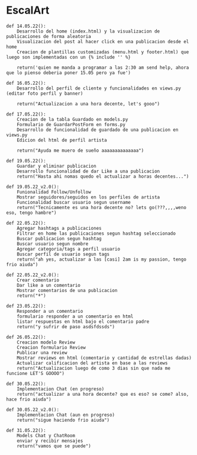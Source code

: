 # EscalArt

    def 14.05.22():
        Desarrollo del home (index.html) y la visualizacion de publicaciones de forma aleatoria
        Visualizacion del post al hacer click en una publicacion desde el home
        Creacion de plantillas customizadas (menu.html y footer.html) que luego son implementadas con un {% include '' %}
  
        return('quien me manda a programar a las 2:30 am send help, ahora que lo pienso deberia poner 15.05 pero ya fue')
        
    def 16.05.22():
        Desarrollo del perfil de cliente y funcionalidades en views.py (editar foto perfil y banner)
  
        return("Actualizacion a una hora decente, let's gooo")
        
    def 17.05.22():
        Creacion de la tabla Guardado en models.py
        Formulario de GuardarPostForm en forms.py
        Desarrollo de funcionalidad de guardado de una publicacion en views.py
        Edicion del html de perfil artista
        
        return("Ayuda me muero de sueño aaaaaaaaaaaaaa")
        
    def 19.05.22():
        Guardar y eliminar publicacion 
        Desarrollo funcionalidad de dar Like a una publicacion        
        return("Hasta ahi nomas quedo el actualizar a horas decentes...")
        
    def 19.05.22_v2.0():
        Funionalidad Follow/Unfollow
        Mostrar seguidores/seguidos en los perfiles de artista
        Funcionalidad buscar usuario segun username        
        return("Tecnicamente es una hora decente no? lets go(???,,,,weno eso, tengo hambre")
  
    def 22.05.22():
        Agregar hashtags a publicaciones
        Filtrar en home las publicaciones segun hashtag seleccionado
        Buscar publicacion segun hashtag
        Buscar usuario segun nombre
        Agregar categoria/tags a perfil usuario
        Buscar perfil de usuario segun tags
        return("ah yes, actualizar a las [casi] 2am is my passion, tengo frio aiuda")
    
    def 22.05.22_v2.0():
        Crear comentario
        Dar like a un comentario
        Mostrar comentarios de una publicacion
        return("ª")
    
    def 23.05.22():        
        Responder a un comentario
        formulario responder a un comentario en html
        listar respuestas en html bajo el comentario padre
        return("y sufrir de paso asdsfdssds")
    
    def 26.05.22():        
        Creacion modelo Review
        Creacion formulario Review
        Publicar una review
        Mostrar reviews en html (comentario y cantidad de estrellas dadas)
        Actualizar calificacion del artista en base a las reviews
        return("Actualizacion luego de como 3 dias sin que nada me funcione LET'S GOOOO")
        
    def 30.05.22():        
        Implementacion Chat (en progreso)
        return("actualizar a una hora decente? que es eso? se come? also, hace frio aiuda")
        
    def 30.05.22_v2.0():        
        Implementacion Chat (aun en progreso)
        return("sigue haciendo frio aiuda")
        
    def 31.05.22():        
        Models Chat y ChatRoom
        enviar y recibir mensajes
        return("vamos que se puede")
        
        
        
        
